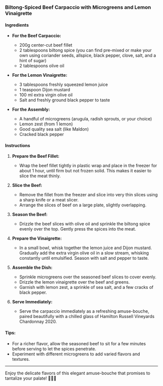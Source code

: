 ### Biltong-Spiced Beef Carpaccio with Microgreens and Lemon Vinaigrette

#### Ingredients

- **For the Beef Carpaccio:**  
  - 200g center-cut beef fillet
  - 2 tablespoons biltong spice (you can find pre-mixed or make your own using coriander seeds, allspice, black pepper, clove, salt, and a hint of sugar)
  - 2 tablespoons olive oil

- **For the Lemon Vinaigrette:**  
  - 3 tablespoons freshly squeezed lemon juice
  - 1 teaspoon Dijon mustard
  - 100 ml extra virgin olive oil
  - Salt and freshly ground black pepper to taste

- **For the Assembly:**  
  - A handful of microgreens (arugula, radish sprouts, or your choice)
  - Lemon zest (from 1 lemon)
  - Good quality sea salt (like Maldon)
  - Cracked black pepper

#### Instructions

1. **Prepare the Beef Fillet:**  
   - Wrap the beef fillet tightly in plastic wrap and place in the freezer for about 1 hour, until firm but not frozen solid. This makes it easier to slice the meat thinly.

2. **Slice the Beef:**  
   - Remove the fillet from the freezer and slice into very thin slices using a sharp knife or a meat slicer.
   - Arrange the slices of beef on a large plate, slightly overlapping.

3. **Season the Beef:**  
   - Drizzle the beef slices with olive oil and sprinkle the biltong spice evenly over the top. Gently press the spices into the meat.

4. **Prepare the Vinaigrette:**  
   - In a small bowl, whisk together the lemon juice and Dijon mustard. Gradually add the extra virgin olive oil in a slow stream, whisking constantly until emulsified. Season with salt and pepper to taste.

5. **Assemble the Dish:**  
   - Sprinkle microgreens over the seasoned beef slices to cover evenly.
   - Drizzle the lemon vinaigrette over the beef and greens.
   - Garnish with lemon zest, a sprinkle of sea salt, and a few cracks of black pepper.

6. **Serve Immediately:**  
   - Serve the carpaccio immediately as a refreshing amuse-bouche, paired beautifully with a chilled glass of Hamilton Russell Vineyards Chardonnay 2020.

#### Tips:
- For a richer flavor, allow the seasoned beef to sit for a few minutes before serving to let the spices penetrate.
- Experiment with different microgreens to add varied flavors and textures.

---
Enjoy the delicate flavors of this elegant amuse-bouche that promises to tantalize your palate! 🍋🥩🌿
